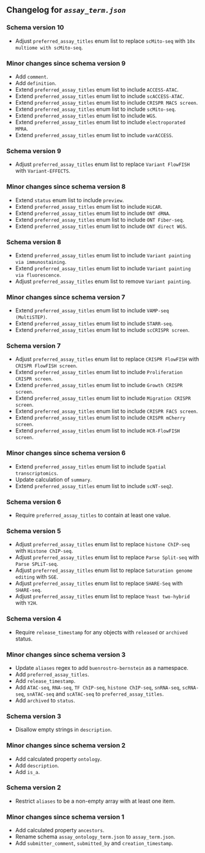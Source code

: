 ## Changelog for *`assay_term.json`*

### Schema version 10

* Adjust `preferred_assay_titles` enum list to replace `scMito-seq` with `10x multiome with scMito-seq`.

### Minor changes since schema version 9

* Add `comment`.
* Add `definition`.
* Extend `preferred_assay_titles` enum list to include `ACCESS-ATAC`.
* Extend `preferred_assay_titles` enum list to include `scACCESS-ATAC`.
* Extend `preferred_assay_titles` enum list to include `CRISPR MACS screen`.
* Extend `preferred_assay_titles` enum list to include `scMito-seq`.
* Extend `preferred_assay_titles` enum list to include `WGS`.
* Extend `preferred_assay_titles` enum list to include `electroporated MPRA`.
* Extend `preferred_assay_titles` enum list to include `varACCESS`.

### Schema version 9

* Adjust `preferred_assay_titles` enum list to replace `Variant FlowFISH` with `Variant-EFFECTS`.

### Minor changes since schema version 8

* Extend `status` enum list to include `preview`.
* Extend `preferred_assay_titles` enum list to include `HiCAR`.
* Extend `preferred_assay_titles` enum list to include `ONT dRNA`.
* Extend `preferred_assay_titles` enum list to include `ONT Fiber-seq`.
* Extend `preferred_assay_titles` enum list to include `ONT direct WGS`.

### Schema version 8

* Extend `preferred_assay_titles` enum list to include `Variant painting via immunostaining`.
* Extend `preferred_assay_titles` enum list to include `Variant painting via fluorescence`.
* Adjust `preferred_assay_titles` enum list to remove `Variant painting`.

### Minor changes since schema version 7

* Extend `preferred_assay_titles` enum list to include `VAMP-seq (MultiSTEP)`.
* Extend `preferred_assay_titles` enum list to include `STARR-seq`.
* Extend `preferred_assay_titles` enum list to include `scCRISPR screen`.

### Schema version 7

* Adjust `preferred_assay_titles` enum list to replace `CRISPR FlowFISH` with `CRISPR FlowFISH screen`.
* Extend `preferred_assay_titles` enum list to include `Proliferation CRISPR screen`.
* Extend `preferred_assay_titles` enum list to include `Growth CRISPR screen`.
* Extend `preferred_assay_titles` enum list to include `Migration CRISPR screen`.
* Extend `preferred_assay_titles` enum list to include `CRISPR FACS screen`.
* Extend `preferred_assay_titles` enum list to include `CRISPR mCherry screen`.
* Extend `preferred_assay_titles` enum list to include `HCR-FlowFISH screen`.

### Minor changes since schema version 6

* Extend `preferred_assay_titles` enum list to include `Spatial transcriptomics`.
* Update calculation of `summary`.
* Extend `preferred_assay_titles` enum list to include `scNT-seq2`.

### Schema version 6

* Require `preferred_assay_titles` to contain at least one value.

### Schema version 5

* Adjust `preferred_assay_titles` enum list to replace `histone ChIP-seq` with `Histone ChIP-seq`.
* Adjust `preferred_assay_titles` enum list to replace `Parse Split-seq` with `Parse SPLiT-seq`.
* Adjust `preferred_assay_titles` enum list to replace `Saturation genome editing` with `SGE`.
* Adjust `preferred_assay_titles` enum list to replace `SHARE-Seq` with `SHARE-seq`.
* Adjust `preferred_assay_titles` enum list to replace `Yeast two-hybrid` with `Y2H`.

### Schema version 4

* Require `release_timestamp` for any objects with `released` or `archived` status.

### Minor changes since schema version 3

* Update `aliases` regex to add `buenrostro-bernstein` as a namespace.
* Add `preferred_assay_titles`.
* Add `release_timestamp`.
* Add `ATAC-seq`, `RNA-seq`, `TF ChIP-seq`, `histone ChIP-seq`, `snRNA-seq`, `scRNA-seq`, `snATAC-seq` and `scATAC-seq` to `preferred_assay_titles`.
* Add `archived` to `status`.

### Schema version 3

* Disallow empty strings in `description`.

### Minor changes since schema version 2

* Add calculated property `ontology`.
* Add `description`.
* Add `is_a`.

### Schema version 2

* Restrict `aliases` to be a non-empty array with at least one item.

### Minor changes since schema version 1

* Add calculated property `ancestors`.
* Rename schema `assay_ontology_term.json` to `assay_term.json`.
* Add `submitter_comment`, `submitted_by` and `creation_timestamp`.
